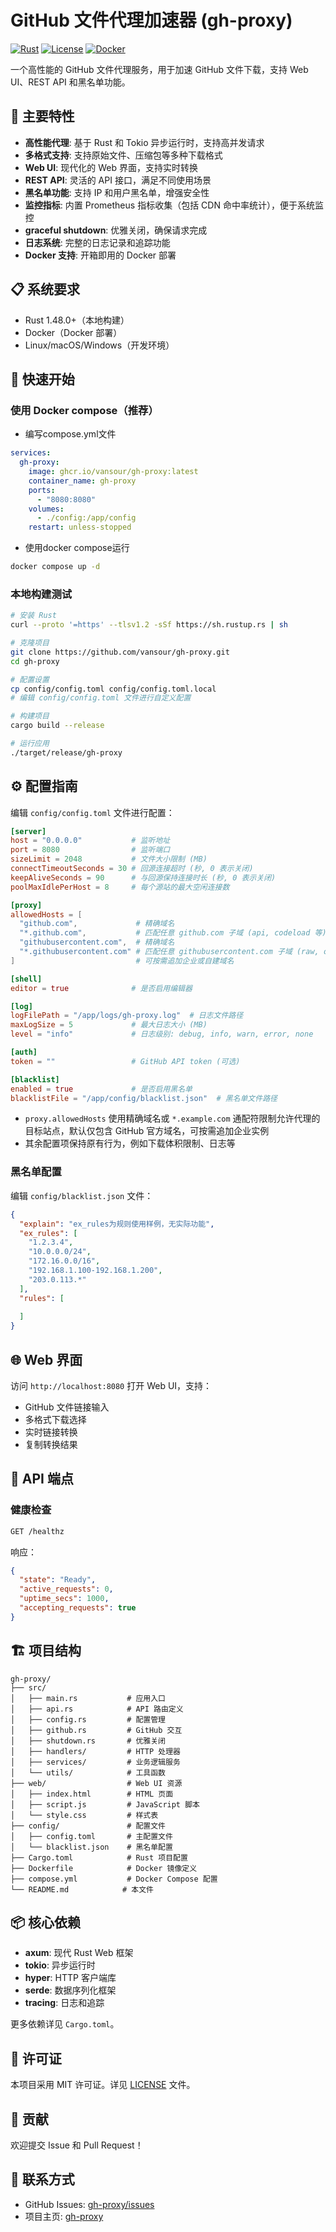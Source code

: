 # GitHub 文件代理加速器 (gh-proxy)

[![Rust](https://img.shields.io/badge/Rust-1.48.0-orange)](https://www.rust-lang.org/)
[![License](https://img.shields.io/badge/license-MIT-green)](LICENSE)
[![Docker](https://img.shields.io/badge/Docker-Supported-blue)](Dockerfile)

一个高性能的 GitHub 文件代理服务，用于加速 GitHub 文件下载，支持 Web UI、REST API 和黑名单功能。

## 🌟 主要特性

- **高性能代理**: 基于 Rust 和 Tokio 异步运行时，支持高并发请求
- **多格式支持**: 支持原始文件、压缩包等多种下载格式
- **Web UI**: 现代化的 Web 界面，支持实时转换
- **REST API**: 灵活的 API 接口，满足不同使用场景
- **黑名单功能**: 支持 IP 和用户黑名单，增强安全性
- **监控指标**: 内置 Prometheus 指标收集（包括 CDN 命中率统计），便于系统监控
- **graceful shutdown**: 优雅关闭，确保请求完成
- **日志系统**: 完整的日志记录和追踪功能
- **Docker 支持**: 开箱即用的 Docker 部署

## 📋 系统要求

- Rust 1.48.0+（本地构建）
- Docker（Docker 部署）
- Linux/macOS/Windows（开发环境）

## 🚀 快速开始

### 使用 Docker compose（推荐）

 - 编写compose.yml文件

```yml
services:
  gh-proxy:
    image: ghcr.io/vansour/gh-proxy:latest
    container_name: gh-proxy
    ports:
      - "8080:8080"
    volumes:
      - ./config:/app/config
    restart: unless-stopped
```

 - 使用docker compose运行
```bash
docker compose up -d
```

### 本地构建测试

```bash
# 安装 Rust
curl --proto '=https' --tlsv1.2 -sSf https://sh.rustup.rs | sh

# 克隆项目
git clone https://github.com/vansour/gh-proxy.git
cd gh-proxy

# 配置设置
cp config/config.toml config/config.toml.local
# 编辑 config/config.toml 文件进行自定义配置

# 构建项目
cargo build --release

# 运行应用
./target/release/gh-proxy
```

## ⚙️ 配置指南

编辑 `config/config.toml` 文件进行配置：

```toml
[server]
host = "0.0.0.0"           # 监听地址
port = 8080                # 监听端口
sizeLimit = 2048           # 文件大小限制 (MB)
connectTimeoutSeconds = 30 # 回源连接超时 (秒, 0 表示关闭)
keepAliveSeconds = 90      # 与回源保持连接时长 (秒, 0 表示关闭)
poolMaxIdlePerHost = 8     # 每个源站的最大空闲连接数

[proxy]
allowedHosts = [
  "github.com",             # 精确域名
  "*.github.com",           # 匹配任意 github.com 子域 (api, codeload 等)
  "githubusercontent.com",  # 精确域名
  "*.githubusercontent.com" # 匹配任意 githubusercontent.com 子域 (raw, objects 等)
]                           # 可按需追加企业或自建域名

[shell]
editor = true              # 是否启用编辑器

[log]
logFilePath = "/app/logs/gh-proxy.log"  # 日志文件路径
maxLogSize = 5             # 最大日志大小 (MB)
level = "info"             # 日志级别: debug, info, warn, error, none

[auth]
token = ""                 # GitHub API token (可选)

[blacklist]
enabled = true             # 是否启用黑名单
blacklistFile = "/app/config/blacklist.json"  # 黑名单文件路径
```

- `proxy.allowedHosts` 使用精确域名或 `*.example.com` 通配符限制允许代理的目标站点，默认仅包含 GitHub 官方域名，可按需追加企业实例
- 其余配置项保持原有行为，例如下载体积限制、日志等

### 黑名单配置

编辑 `config/blacklist.json` 文件：

```json
{
  "explain": "ex_rules为规则使用样例，无实际功能",
  "ex_rules": [
    "1.2.3.4",
    "10.0.0.0/24",
    "172.16.0.0/16",
    "192.168.1.100-192.168.1.200",
    "203.0.113.*"
  ],
  "rules": [
    
  ]
}
```
## 🌐 Web 界面

访问 `http://localhost:8080` 打开 Web UI，支持：

- GitHub 文件链接输入
- 多格式下载选择
- 实时链接转换
- 复制转换结果

## 📡 API 端点

### 健康检查

```bash
GET /healthz
```

响应：
```json
{
  "state": "Ready",
  "active_requests": 0,
  "uptime_secs": 1000,
  "accepting_requests": true
}
```

## 🏗️ 项目结构

```
gh-proxy/
├── src/
│   ├── main.rs           # 应用入口
│   ├── api.rs            # API 路由定义
│   ├── config.rs         # 配置管理
│   ├── github.rs         # GitHub 交互
│   ├── shutdown.rs       # 优雅关闭
│   ├── handlers/         # HTTP 处理器
│   ├── services/         # 业务逻辑服务
│   └── utils/            # 工具函数
├── web/                  # Web UI 资源
│   ├── index.html        # HTML 页面
│   ├── script.js         # JavaScript 脚本
│   └── style.css         # 样式表
├── config/               # 配置文件
│   ├── config.toml       # 主配置文件
│   └── blacklist.json    # 黑名单配置
├── Cargo.toml            # Rust 项目配置
├── Dockerfile            # Docker 镜像定义
├── compose.yml           # Docker Compose 配置
└── README.md            # 本文件
```

## 📦 核心依赖

- **axum**: 现代 Rust Web 框架
- **tokio**: 异步运行时
- **hyper**: HTTP 客户端库
- **serde**: 数据序列化框架
- **tracing**: 日志和追踪

更多依赖详见 `Cargo.toml`。

## 📝 许可证

本项目采用 MIT 许可证。详见 [LICENSE](LICENSE) 文件。

## 👥 贡献

欢迎提交 Issue 和 Pull Request！

## 📧 联系方式

- GitHub Issues: [gh-proxy/issues](https://github.com/vansour/gh-proxy/issues)
- 项目主页: [gh-proxy](https://github.com/vansour/gh-proxy)